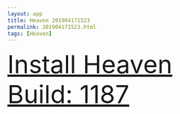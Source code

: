 ```yaml
---
layout: app
title: Heaven 201904171523
permalink: 201904171523.html
tags: [Heaven]
---
```

<div class="pure-g">
    <div class="pure-u-1-1" style="font-size: 4em">
        <a class="pure-button-primary" href="itms-services://?action=download-manifest&url=https%3A%2F%2Flitsungyisigono.github.io%2FTestScript%2Fmanifests%2F201904171523.plist"><i class="fa fa-download" aria-hidden="true"></i>Install Heaven Build: 1187</a>
    </div>
</div>